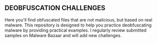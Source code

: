 ## DEOBFUSCATION CHALLENGES

Here you'll find obfuscated files that are not malicious, but based on real malware. This repository is designed to help you practice deobfuscating malware by providing practical examples. I regularly review submitted samples on Malware Bazaar and will add new challenges.


